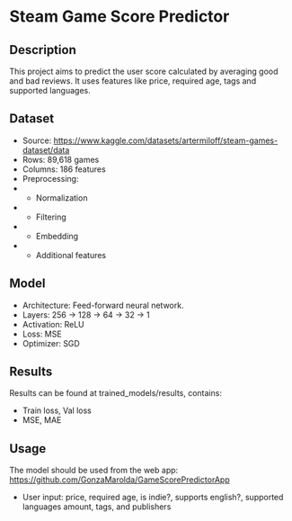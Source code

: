 # Steam Game Score Predictor

## Description
This project aims to predict the user score calculated by averaging good and bad reviews.
It uses features like price, required age, tags and supported languages.

## Dataset
- Source: https://www.kaggle.com/datasets/artermiloff/steam-games-dataset/data
- Rows: 89,618 games
- Columns: 186 features
- Preprocessing:
- - Normalization
- - Filtering
- - Embedding
- - Additional features

## Model
- Architecture: Feed-forward neural network.
- Layers: 256 -> 128 -> 64 -> 32 -> 1
- Activation: ReLU
- Loss: MSE
- Optimizer: SGD

## Results
Results can be found at trained_models/results, contains:
- Train loss, Val loss
- MSE, MAE

## Usage
The model should be used from the web app: https://github.com/GonzaMarolda/GameScorePredictorApp
- User input: price, required age, is indie?, supports english?, supported languages amount, tags, and publishers
